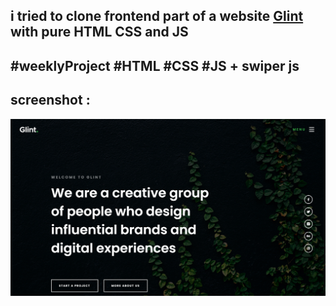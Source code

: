 ## i tried to clone frontend part of a website [Glint](https://preview.colorlib.com/theme/glint/) with pure HTML CSS and JS


## #weeklyProject #HTML #CSS #JS + swiper js

## screenshot :

<img src="./screenshot.png">
